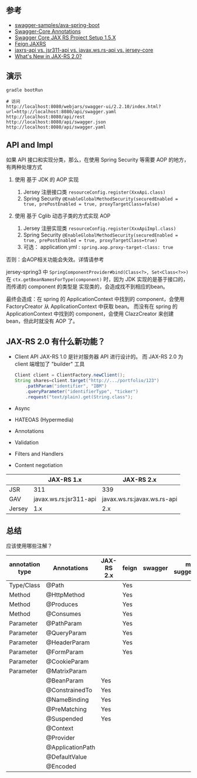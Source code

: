  
 
## 参考

* [swagger-samples/ava-spring-boot](https://github.com/swagger-api/swagger-samples/tree/master/java/java-spring-boot)
* [Swagger-Core Annotations](https://github.com/swagger-api/swagger-core/wiki/Annotations-1.5.X)
* [Swagger Core JAX RS Project Setup 1.5.X](https://github.com/swagger-api/swagger-core/wiki/Swagger-Core-JAX-RS-Project-Setup-1.5.X)
* [Feign JAXRS](https://github.com/OpenFeign/feign/tree/master/jaxrs)
* [jaxrs-api vs. jsr311-api vs. javax.ws.rs-api vs. jersey-core](https://stackoverflow.com/questions/32106428/jaxrs-api-vs-jsr311-api-vs-javax-ws-rs-api-vs-jersey-core)
* [What's New in JAX-RS 2.0?](https://www.infoq.com/news/2013/06/Whats-New-in-JAX-RS-2.0)

## 演示

``` 
gradle bootRun

# 访问 
http://localhost:8080/webjars/swagger-ui/2.2.10/index.html?url=http://localhost:8080/api/swagger.yaml
http://localhost:8080/api/rest
http://localhost:8080/api/swagger.json
http://localhost:8080/api/swagger.yaml
```


## API and Impl

如果 API 接口和实现分类，那么，在使用 Spring Security 等需要 AOP 的地方，有两种处理方式

1. 使用 基于 JDK 的 AOP 实现

    1. Jersey 注册接口类 `resourceConfig.register(XxxApi.class)`
    1. Spring Security `@EnableGlobalMethodSecurity(securedEnabled = true, prePostEnabled = true, proxyTargetClass=false)`

2. 使用 基于 Cglib 动态子类的方式实现 AOP

    1. Jersey 注册实现类 `resourceConfig.register(XxxApiImpl.class)`
    1. Spring Security `@EnableGlobalMethodSecurity(securedEnabled = true, prePostEnabled = true, proxyTargetClass=true)`
    1. 可选： application.yml : `spring.aop.proxy-target-class: true`
    
否则：会AOP相关功能会失效。详情请参考

jersey-spring3 中 `SpringComponentProvider#bind(Class<?>, Set<Class<?>>)` 
在 `ctx.getBeanNamesForType(component)` 时，因为 JDK 实现的是基于接口的，而传递的 component 的类型是
实现类的，会造成找不到相应的bean。

最终会造成：在 spring 的 ApplicationContext 中找到的 component，会使用 FactoryCreator 从 ApplicationContext 中获取 bean。
而没有在 spring 的 ApplicationContext 中找到的 component，会使用 ClazzCreator 来创建 bean，但此时就没有 AOP 了。





## JAX-RS 2.0 有什么新功能？


* Client API
    JAX-RS 1.0 是针对服务器 API 进行设计的。
    而 JAX-RS 2.0 为 client 端增加了 "builder" 工具

    ```java
    Client client = ClientFactory.newClient();
    String shares=client.target("http://.../portfolio/123")
        .pathParam("identifier", "IBM")
        .queryParameter("identifierType", "ticker")
        .request("text/plain).get(String.class");
    ```

* Async
* HATEOAS (Hypermedia)
* Annotations
* Validation
* Filters and Handlers
* Content negotiation



|       |JAX-RS 1.x             |JAX-RS 2.x |
|-------|-----------------------|-----------|
|JSR    | 311                   |339        |
|GAV    | javax.ws.rs:jsr311-api|javax.ws.rs:javax.ws.rs-api    |
|Jersey | 1.x                   | 2.x |


## 总结

应该使用哪些注解？

|annotation type|Annotations        |JAX-RS 2.x |feign  |swagger    |my suggestion|
|---------------|-------------------|-----------|-------|-----------|-------------|
|Type/Class     |@Path              |           |Yes    |           |             |
|Method         |@HttpMethod        |           |Yes    |           |             |
|Method         |@Produces          |           |Yes    |           |             |
|Method         |@Consumes          |           |Yes    |           |             |
|Parameter      |@PathParam         |           |Yes    |           |             |
|Parameter      |@QueryParam        |           |Yes    |           |             |
|Parameter      |@HeaderParam       |           |Yes    |           |             |
|Parameter      |@FormParam         |           |Yes    |           |             |
|Parameter      |@CookieParam       |           |       |           |             |
|Parameter      |@MatrixParam       |           |       |           |             |
|               |@BeanParam         |Yes        |       |           |             |
|               |@ConstrainedTo     |Yes        |       |           |             |
|               |@NameBinding       |Yes        |       |           |             |
|               |@PreMatching       |Yes        |       |           |             |
|               |@Suspended         |Yes        |       |           |             |
|               |@Context           |           |       |           |             |
|               |@Provider          |           |       |           |             |
|               |@ApplicationPath   |           |       |           |             |
|               |@DefaultValue      |           |       |           |             |
|               |@Encoded           |           |       |           |             |





 


